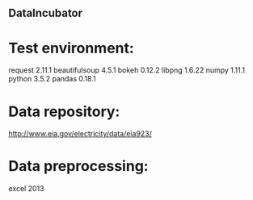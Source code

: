 ## DataIncubator

# Test environment:
request 2.11.1
beautifulsoup 4.5.1
bokeh 0.12.2
libpng 1.6.22
numpy 1.11.1
python 3.5.2
pandas 0.18.1

# Data repository:
http://www.eia.gov/electricity/data/eia923/

# Data preprocessing: 
excel 2013



